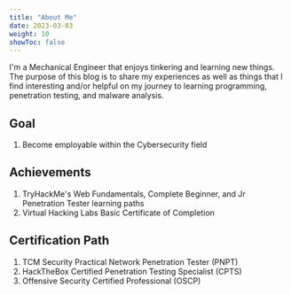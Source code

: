 ```yaml
---
title: "About Me"
date: 2023-03-03
weight: 10
showToc: false
---
```


I'm a Mechanical Engineer that enjoys tinkering and learning new things.  The purpose of this blog is to share my experiences as well as things that I find interesting and/or helpful on my journey to learning programming, penetration testing, and malware analysis.    

## Goal
1. Become employable within the Cybersecurity field

## Achievements
1. TryHackMe's Web Fundamentals, Complete Beginner, and Jr Penetration Tester learning paths
2. Virtual Hacking Labs Basic Certificate of Completion

## Certification Path
1. TCM Security Practical Network Penetration Tester (PNPT)
2. HackTheBox Certified Penetration Testing Specialist (CPTS)
3. Offensive Security Certified Professional (OSCP)
